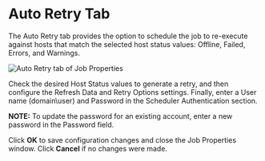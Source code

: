 # Auto Retry Tab

The Auto Retry tab provides the option to schedule the job to re-execute against hosts that match
the selected host status values: Offline, Failed, Errors, and Warnings.

![Auto Retry tab of Job Properties](/img/product_docs/accessanalyzer/11.6/admin/jobs/job/properties/autoretry.webp)

Check the desired Host Status values to generate a retry, and then configure the Refresh Data and
Retry Options settings. Finally, enter a User name (domain\user) and Password in the Scheduler
Authentication section.

**NOTE:** To update the password for an existing account, enter a new password in the Password
field.

Click **OK** to save configuration changes and close the Job Properties window. Click **Cancel** if
no changes were made.
